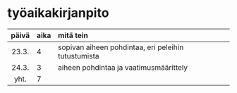 # työaikakirjanpito

| päivä | aika | mitä tein |
| :----:|:-----| :-----|
| 23.3. | 4    | sopivan aiheen pohdintaa, eri peleihin tutustumista |
| 24.3. | 3    | aiheen pohdintaa ja vaatimusmäärittely |
| yht.  | 7    | |

